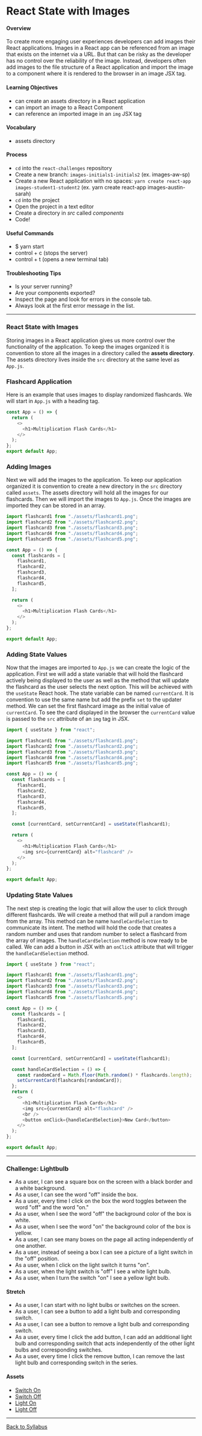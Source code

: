 # React State with Images

#### Overview

To create more engaging user experiences developers can add images their React applications. Images in a React app can be referenced from an image that exists on the internet via a URL. But that can be risky as the developer has no control over the reliability of the image. Instead, developers often add images to the file structure of a React application and import the image to a component where it is rendered to the browser in an image JSX tag.

#### Learning Objectives

- can create an assets directory in a React application
- can import an image to a React Component
- can reference an imported image in an `img` JSX tag

#### Vocabulary

- assets directory

#### Process

- `cd` into the `react-challenges` repository
- Create a new branch: `images-initials1-initials2` (ex. images-aw-sp)
- Create a new React application with no spaces: `yarn create react-app images-student1-student2` (ex. yarn create react-app images-austin-sarah)
- `cd` into the project
- Open the project in a text editor
- Create a directory in _src_ called _components_
- Code!

#### Useful Commands

- $ yarn start
- control + c (stops the server)
- control + t (opens a new terminal tab)

#### Troubleshooting Tips

- Is your server running?
- Are your components exported?
- Inspect the page and look for errors in the console tab.
- Always look at the first error message in the list.

---

### React State with Images

Storing images in a React application gives us more control over the functionality of the application. To keep the images organized it is convention to store all the images in a directory called the **assets directory**. The assets directory lives inside the `src` directory at the same level as `App.js`.

### Flashcard Application

Here is an example that uses images to display randomized flashcards. We will start in `App.js` with a heading tag.

```javascript
const App = () => {
  return (
    <>
      <h1>Multiplication Flash Cards</h1>
    </>
  );
};
export default App;
```

### Adding Images

Next we will add the images to the application. To keep our application organized it is convention to create a new directory in the `src` directory called `assets`. The assets directory will hold all the images for our flashcards. Then we will import the images to `App.js`. Once the images are imported they can be stored in an array.

```javascript
import flashcard1 from "./assets/flashcard1.png";
import flashcard2 from "./assets/flashcard2.png";
import flashcard3 from "./assets/flashcard3.png";
import flashcard4 from "./assets/flashcard4.png";
import flashcard5 from "./assets/flashcard5.png";

const App = () => {
  const flashcards = [
    flashcard1,
    flashcard2,
    flashcard3,
    flashcard4,
    flashcard5,
  ];

  return (
    <>
      <h1>Multiplication Flash Cards</h1>
    </>
  );
};

export default App;
```

### Adding State Values

Now that the images are imported to `App.js` we can create the logic of the application. First we will add a state variable that will hold the flashcard actively being displayed to the user as well as the method that will update the flashcard as the user selects the next option. This will be achieved with the `useState` React hook. The state variable can be named `currentCard`. It is convention to use the same name but add the prefix `set` to the updater method. We can set the first flashcard image as the initial value of `currentCard`. To see the card displayed in the browser the `currentCard` value is passed to the `src` attribute of an `img` tag in JSX.

```javascript
import { useState } from "react";

import flashcard1 from "./assets/flashcard1.png";
import flashcard2 from "./assets/flashcard2.png";
import flashcard3 from "./assets/flashcard3.png";
import flashcard4 from "./assets/flashcard4.png";
import flashcard5 from "./assets/flashcard5.png";

const App = () => {
  const flashcards = [
    flashcard1,
    flashcard2,
    flashcard3,
    flashcard4,
    flashcard5,
  ];

  const [currentCard, setCurrentCard] = useState(flashcard1);

  return (
    <>
      <h1>Multiplication Flash Cards</h1>
      <img src={currentCard} alt="flashcard" />
    </>
  );
};

export default App;
```

### Updating State Values

The next step is creating the logic that will allow the user to click through different flashcards. We will create a method that will pull a random image from the array. This method can be name `handleCardSelection` to communicate its intent. The method will hold the code that creates a random number and uses that random number to select a flashcard from the array of images. The `handleCardSelection` method is now ready to be called. We can add a button in JSX with an `onClick` attribute that will trigger the `handleCardSelection` method.

```javascript
import { useState } from "react";

import flashcard1 from "./assets/flashcard1.png";
import flashcard2 from "./assets/flashcard2.png";
import flashcard3 from "./assets/flashcard3.png";
import flashcard4 from "./assets/flashcard4.png";
import flashcard5 from "./assets/flashcard5.png";

const App = () => {
  const flashcards = [
    flashcard1,
    flashcard2,
    flashcard3,
    flashcard4,
    flashcard5,
  ];

  const [currentCard, setCurrentCard] = useState(flashcard1);

  const handleCardSelection = () => {
    const randomCard = Math.floor(Math.random() * flashcards.length);
    setCurrentCard(flashcards[randomCard]);
  };
  return (
    <>
      <h1>Multiplication Flash Cards</h1>
      <img src={currentCard} alt="flashcard" />
      <br />
      <button onClick={handleCardSelection}>New Card</button>
    </>
  );
};

export default App;
```

---

### Challenge: Lightbulb

- As a user, I can see a square box on the screen with a black border and a white background.
- As a user, I can see the word "off" inside the box.
- As a user, every time I click on the box the word toggles between the word "off" and the word "on."
- As a user, when I see the word "off" the background color of the box is white.
- As a user, when I see the word "on" the background color of the box is yellow.
- As a user, I can see many boxes on the page all acting independently of one another.
- As a user, instead of seeing a box I can see a picture of a light switch in the "off" position.
- As a user, when I click on the light switch it turns "on".
- As a user, when the light switch is "off" I see a white light bulb.
- As a user, when I turn the switch "on" I see a yellow light bulb.

#### Stretch

- As a user, I can start with no light bulbs or switches on the screen.
- As a user, I can see a button to add a light bulb and corresponding switch.
- As a user, I can see a button to remove a light bulb and corresponding switch.
- As a user, every time I click the add button, I can add an additional light bulb and corresponding switch that acts independently of the other light bulbs and corresponding switches.
- As a user, every time I click the remove button, I can remove the last light bulb and corresponding switch in the series.

#### Assets

- [Switch On](./assets/switchOn.png)
- [Switch Off](./assets/switchOff.png)
- [Light On](./assets/lightOn.png)
- [Light Off](./assets/lightOff.png)

---

[Back to Syllabus](../README.md#unit-three-react)
